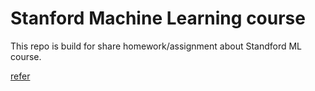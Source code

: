 # Stanford Machine Learning course
This repo is build for share homework/assignment about Standford ML course.

[refer](https://www.coursera.org/learn/machine-learning/) 
